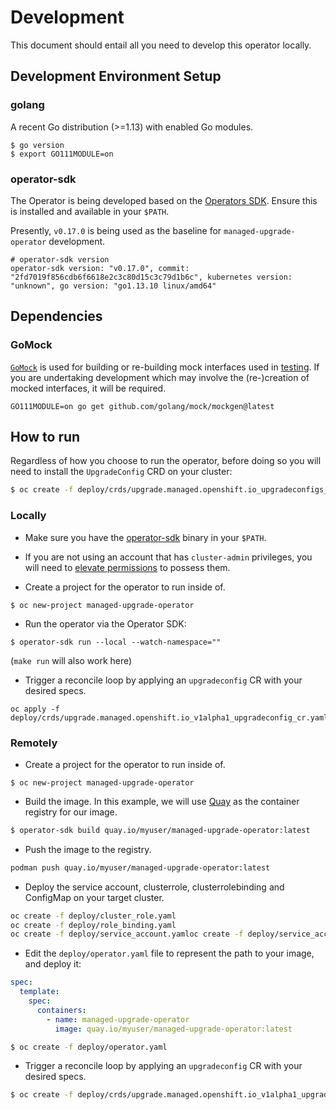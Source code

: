 # Development

This document should entail all you need to develop this operator locally. 

## Development Environment Setup

### golang

A recent Go distribution (>=1.13) with enabled Go modules.

```
$ go version
$ export GO111MODULE=on
```

### operator-sdk

The Operator is being developed based on the [Operators SDK](https://github.com/operator-framework/operator-sdk). 
Ensure this is installed and available in your `$PATH`.  

Presently, `v0.17.0` is being used as the baseline for `managed-upgrade-operator` development.  

```
# operator-sdk version
operator-sdk version: "v0.17.0", commit: "2fd7019f856cdb6f6618e2c3c80d15c3c79d1b6c", kubernetes version: "unknown", go version: "go1.13.10 linux/amd64"
```

## Dependencies

### GoMock

[`GoMock`](https://github.com/golang/mock) is used for building or re-building mock interfaces used in [testing](./testing.md). If you are undertaking development which may involve the (re-)creation of mocked interfaces, it will be required.

`GO111MODULE=on go get github.com/golang/mock/mockgen@latest`

## How to run

Regardless of how you choose to run the operator, before doing so you will need to install the `UpgradeConfig` CRD on your cluster:

```bash
$ oc create -f deploy/crds/upgrade.managed.openshift.io_upgradeconfigs_crd.yaml
```

### Locally

* Make sure you have the [operator-sdk](https://github.com/operator-framework/operator-sdk/releases) binary in your `$PATH`.

* If you are not using an account that has `cluster-admin` privileges, you will need to [elevate permissions](https://github.com/openshift/ops-sop/blob/master/v4/howto/manage-privileges.md) to possess them.

* Create a project for the operator to run inside of.

```
$ oc new-project managed-upgrade-operator
```

* Run the operator via the Operator SDK:

```
$ operator-sdk run --local --watch-namespace=""
``` 

(`make run` will also work here)

* Trigger a reconcile loop by applying an `upgradeconfig` CR with your desired specs. 

```
oc apply -f deploy/crds/upgrade.managed.openshift.io_v1alpha1_upgradeconfig_cr.yaml
```

### Remotely

* Create a project for the operator to run inside of.

```
$ oc new-project managed-upgrade-operator
```

* Build the image. In this example, we will use [Quay](http://quay.io/) as the container registry for our image.

```bash
$ operator-sdk build quay.io/myuser/managed-upgrade-operator:latest 
``` 

* Push the image to the registry.

```bash
podman push quay.io/myuser/managed-upgrade-operator:latest
```

* Deploy the service account, clusterrole, clusterrolebinding and ConfigMap on your target cluster.

```bash
oc create -f deploy/cluster_role.yaml
oc create -f deploy/role_binding.yaml
oc create -f deploy/service_account.yamloc create -f deploy/service_account.yaml

```

* Edit the `deploy/operator.yaml` file to represent the path to your image, and deploy it:

```yaml
spec:
  template:
    spec:
      containers:
        - name: managed-upgrade-operator
          image: quay.io/myuser/managed-upgrade-operator:latest
``` 

```bash
$ oc create -f deploy/operator.yaml
```

* Trigger a reconcile loop by applying an `upgradeconfig` CR with your desired specs. 

```bash
$ oc create -f deploy/crds/upgrade.managed.openshift.io_v1alpha1_upgradeconfig_cr.yaml
```
